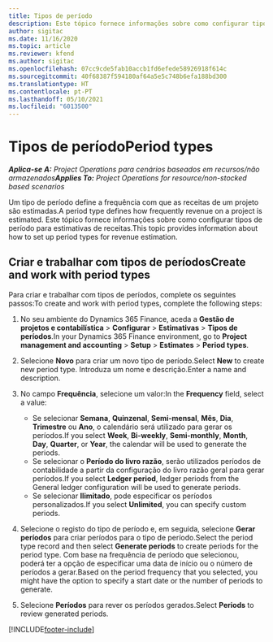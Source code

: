```yaml
---
title: Tipos de período
description: Este tópico fornece informações sobre como configurar tipos de período para estimativas de receitas.
author: sigitac
ms.date: 11/16/2020
ms.topic: article
ms.reviewer: kfend
ms.author: sigitac
ms.openlocfilehash: 07cc9cde5fab10accb1fd6efede58926918f614c
ms.sourcegitcommit: 40f68387f594180af64a5e5c748b6efa188bd300
ms.translationtype: HT
ms.contentlocale: pt-PT
ms.lasthandoff: 05/10/2021
ms.locfileid: "6013500"
---
```

# <a name="period-types"></a><span data-ttu-id="f770e-103">Tipos de período</span><span class="sxs-lookup"><span data-stu-id="f770e-103">Period types</span></span>

<span data-ttu-id="f770e-104">_**Aplica-se A:** Project Operations para cenários baseados em recursos/não armazenados_</span><span class="sxs-lookup"><span data-stu-id="f770e-104">_**Applies To:** Project Operations for resource/non-stocked based scenarios_</span></span>

<span data-ttu-id="f770e-105">Um tipo de período define a frequência com que as receitas de um projeto são estimadas.</span><span class="sxs-lookup"><span data-stu-id="f770e-105">A period type defines how frequently revenue on a project is estimated.</span></span> <span data-ttu-id="f770e-106">Este tópico fornece informações sobre como configurar tipos de período para estimativas de receitas.</span><span class="sxs-lookup"><span data-stu-id="f770e-106">This topic provides information about how to set up period types for revenue estimation.</span></span> 

## <a name="create-and-work-with-period-types"></a><span data-ttu-id="f770e-107">Criar e trabalhar com tipos de períodos</span><span class="sxs-lookup"><span data-stu-id="f770e-107">Create and work with period types</span></span>
<span data-ttu-id="f770e-108">Para criar e trabalhar com tipos de períodos, complete os seguintes passos:</span><span class="sxs-lookup"><span data-stu-id="f770e-108">To create and work with period types, complete the following steps:</span></span>

1. <span data-ttu-id="f770e-109">No seu ambiente do Dynamics 365 Finance, aceda a **Gestão de projetos e contabilística** > **Configurar** > **Estimativas** > **Tipos de períodos**.</span><span class="sxs-lookup"><span data-stu-id="f770e-109">In your Dynamics 365 Finance environment, go to **Project management and accounting** > **Setup** > **Estimates** > **Period types**.</span></span>
2. <span data-ttu-id="f770e-110">Selecione **Novo** para criar um novo tipo de período.</span><span class="sxs-lookup"><span data-stu-id="f770e-110">Select **New** to create new period type.</span></span> <span data-ttu-id="f770e-111">Introduza um nome e descrição.</span><span class="sxs-lookup"><span data-stu-id="f770e-111">Enter a name and description.</span></span>
3. <span data-ttu-id="f770e-112">No campo **Frequência**, selecione um valor:</span><span class="sxs-lookup"><span data-stu-id="f770e-112">In the **Frequency** field, select a value:</span></span>

    - <span data-ttu-id="f770e-113">Se selecionar **Semana**, **Quinzenal**, **Semi-mensal**, **Mês**, **Dia**, **Trimestre** ou **Ano**, o calendário será utilizado para gerar os períodos.</span><span class="sxs-lookup"><span data-stu-id="f770e-113">If you select **Week**, **Bi-weekly**, **Semi-monthly**, **Month**, **Day**, **Quarter**, or **Year**, the calendar will be used to generate the periods.</span></span> 
    - <span data-ttu-id="f770e-114">Se selecionar o **Período do livro razão**, serão utilizados períodos de contabilidade a partir da configuração do livro razão geral para gerar períodos.</span><span class="sxs-lookup"><span data-stu-id="f770e-114">If you select **Ledger period**, ledger periods from the General ledger configuration will be used to generate periods.</span></span>
    - <span data-ttu-id="f770e-115">Se selecionar **Ilimitado**, pode especificar os períodos personalizados.</span><span class="sxs-lookup"><span data-stu-id="f770e-115">If you select **Unlimited**, you can specify custom periods.</span></span>
4. <span data-ttu-id="f770e-116">Selecione o registo do tipo de período e, em seguida, selecione **Gerar períodos** para criar períodos para o tipo de período.</span><span class="sxs-lookup"><span data-stu-id="f770e-116">Select the period type record and then select **Generate periods** to create periods for the period type.</span></span> <span data-ttu-id="f770e-117">Com base na frequência de período que selecionou, poderá ter a opção de especificar uma data de início ou o número de períodos a gerar.</span><span class="sxs-lookup"><span data-stu-id="f770e-117">Based on the period frequency that you selected, you might have the option to specify a start date or the number of periods to generate.</span></span>
5. <span data-ttu-id="f770e-118">Selecione **Períodos** para rever os períodos gerados.</span><span class="sxs-lookup"><span data-stu-id="f770e-118">Select **Periods** to review generated periods.</span></span>



[!INCLUDE[footer-include](../includes/footer-banner.md)]